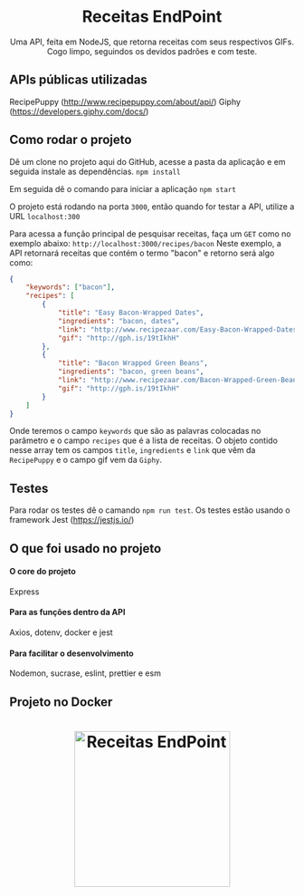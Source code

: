 <h1 align="center">
  Receitas EndPoint
</h1>
<p align="center">
  Uma API, feita em NodeJS, que retorna receitas com seus respectivos GIFs.<br/>
  Cogo limpo, seguindos os devidos padrões e com teste.
</p>

## APIs públicas utilizadas

RecipePuppy (http://www.recipepuppy.com/about/api/)
Giphy (https://developers.giphy.com/docs/)

## Como rodar o projeto

Dê um clone no projeto aqui do GitHub, acesse a pasta da aplicação e em seguida instale as dependências.
`npm install`

Em seguida dê o comando para iniciar a aplicação
`npm start`

O projeto está rodando na porta `3000`, então quando for testar a API, utilize a URL `localhost:300`

Para acessa a função principal de pesquisar receitas, faça um `GET` como no exemplo abaixo:
`http://localhost:3000/recipes/bacon`
Neste exemplo, a API retornará receitas que contém o termo "bacon" e retorno será algo como:

```json
{
    "keywords": ["bacon"],
    "recipes": [
        {
            "title": "Easy Bacon-Wrapped Dates",
            "ingredients": "bacon, dates",
            "link": "http://www.recipezaar.com/Easy-Bacon-Wrapped-Dates-169050",
            "gif": "http://gph.is/19tIkhH"
        },
        {
            "title": "Bacon Wrapped Green Beans",
            "ingredients": "bacon, green beans",
            "link": "http://www.recipezaar.com/Bacon-Wrapped-Green-Beans-112823",
            "gif": "http://gph.is/19tIkhH"
        }
    ]
}
```

Onde teremos o campo `keywords` que são as palavras colocadas no parâmetro e o campo `recipes` que é a lista de receitas. O objeto contido nesse array tem os campos `title`, `ingredients` e `link` que vêm da `RecipePuppy` e o campo gif vem da `Giphy`.

## Testes

Para rodar os testes dê o camando `npm run test`. Os testes estão usando o framework Jest (https://jestjs.io/)

## O que foi usado no projeto

#### O core do projeto

Express

#### Para as funções dentro da API

Axios, dotenv, docker e jest

#### Para facilitar o desenvolvimento

Nodemon, sucrase, eslint, prettier e esm

## Projeto no Docker

<h1 align="center">
  <img width="275" alt="Receitas EndPoint" src="https://media1.giphy.com/media/ftYpuYGoeQxpfnIJbd/giphy.gif?cid=ecf05e47bkvyx2p0pepv7w7m37zz4qpvdl80bksjf3czp548&rid=giphy.gif">
</h1>
